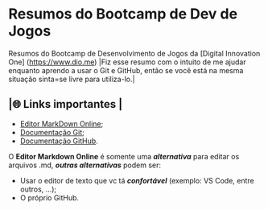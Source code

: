 # Resumos do Bootcamp de Dev de Jogos
Resumos do Bootcamp de Desenvolvimento de Jogos da [Digital Innovation One] (https://www.dio.me)
|Fiz esse resumo com o intuito de me ajudar enquanto aprendo a usar o Git e GitHub, então se você está na mesma situação sinta=se livre para utiliza-lo.|

## |🌐 Links importantes |
- [Editor MarkDown Online](https://readme.so/pt);
- [Documentação Git](https://git-scm.com/doc);
- [Documentação GitHub](https://docs.github.com/pt).

O **Editor Markdown Online** é somente uma **_alternativa_** para editar os arquivos .md, **_outras alternativas_** podem ser:
- Usar o editor de texto que vc tá **_confortável_** (exemplo: VS Code, entre outros, ...);
- O próprio GitHub.
